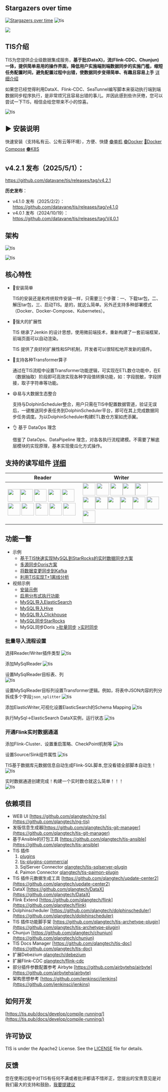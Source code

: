 ## Stargazers over time

[![Stargazers over time](https://starchart.cc/qlangtech/tis-solr.svg)](https://starchart.cc/qlangtech/tis-solr)
![tis](docs/tis-logo2.jpg)

![](https://tokei.rs/b1/github/datavane/tis)
## TIS介绍

TIS为您提供企业级数据集成服务，**基于批(DataX)，流(Flink-CDC、Chunjun)一体，提供简单易用的操作界面，降低用户实施端到端数据同步的实施门槛，缩短任务配置时间，避免配置过程中出错，使数据同步变得简单、有趣且容易上手** [详细介绍](https://tis.pub/docs/)

如果您已经觉得利用DataX、Flink-CDC、SeaTunnel编写脚本来驱动执行端到端数据同步程序执行，是非常烦冗且容易出错的事儿。并因此感到些许厌倦，您可以尝试一下TIS，相信会给您带来不小的惊喜。

![tis](docs/execute_model_batch_incr.jpg)

## :arrow_forward: 安装说明

快速安装（支持私有云、公有云等环境），方便、快捷 [:green_circle:单机](https://tis.pub/docs/install/tis/uber) [:purple_circle:Docker](https://tis.pub/docs/install/tis/docker) [:large_blue_circle:Docker Compose](https://tis.pub/docs/install/tis/docker-compose) [:brown_circle:K8S](https://tis.pub/docs/install/tis/kubernetes)

## v4.2.1 发布（2025/5/1）：
https://github.com/datavane/tis/releases/tag/v4.2.1

**历史发布**：
* v4.1.0 发布（2025/2/2）：https://github.com/datavane/tis/releases/tag/v4.1.0
* v4.0.1 发布（2024/10/19）：https://github.com/datavane/tis/releases/tag/V4.0.1


## 架构

![tis](docs/conceptual-diagram.png)

![tis](docs/tis-synoptic.png)



## 核心特性

* :hammer:安装简单

  TIS的安装还是和传统软件安装一样，只需要三个步骤：一、下载tar包，二、解压tar包，三、启动TIS。是的，就这么简单。另外还支持多种部署模式（Docker、Docker-Compose、Kubernetes）。

* :rocket:强大的扩展性

  TIS 继承了Jenkin 的设计思想，使用微前端技术，重新构建了一套前端框架，前端页面可以自动渲染。

  TIS 提供了良好的扩展性和SPI机制，开发者可以很轻松地开发新的插件。

* :repeat:支持各种Transformer算子

  通过在TIS流程中设置Transformer功能逻辑，可实现在ETL数仓功能中，在E（数据抽取）阶段即可高效实现各种字段值转换功能，如：字段脱敏，字段拼接，取子字符串等功能。

* :smile:易与大数据生态整合

  支持与DolphinScheduler整合，用户只需在TIS中配置数据管道，验证无误后，一键推送同步表任务到DolphinScheduler平台，即可在其上完成数据同步任务调度。为以DolphinScheduler构建ETL数仓方案如虎添翼。

* :ok_hand: 基于 DataOps 理念

  借鉴了 DataOps、DataPipeline 理念，对各各执行流程建模。不需要了解底层模块的实现原理，基本实现傻瓜化方式操作。


## 支持的读写组件 [详细](https://tis.pub/docs/plugin/source-sink/)
|Reader|Writer|
|--|--|
|<img src="docs/logo/cassandra.svg" width="40" /><img src="docs/logo/ftp.svg" width="40" />  <img src="docs/logo/hdfs.svg" width="40" /> <img src="docs/logo/mongodb.svg" width="40" />  <img src="docs/logo/mysql.svg" width="40" /> <img src="docs/logo/oracle.svg" width="40" />  <img src="docs/logo/oss.svg" width="40" />  <img src="docs/logo/postgresql.svg" width="40" /> <img src="docs/logo/sqlserver.svg" width="40" /> <img src="docs/logo/tidb.svg" width="40" /> | <img src="docs/logo/mysql.svg" width="40" /> <img src="docs/logo/doris.svg" width="40" /> <img src="docs/logo/spark.svg" width="40" /><img src="docs/logo/starrocks.svg" width="40" /><img src="docs/logo/cassandra.svg" width="40" /> <img src="docs/logo/postgresql.svg" width="40" /><img src="docs/logo/hive.svg" width="40" /><img src="docs/logo/clickhouse.svg" width="40" /><img src="docs/logo/ftp.svg" width="40" /><img src="docs/logo/oracle.svg" width="40" /> <img src="docs/logo/hdfs.svg" width="40" /><img src="docs/logo/es.svg" width="40" /> |



## 功能一瞥
- 示例
    * [基于TIS快速实现MySQL到StarRocks的实时数据同步方案](https://tis.pub/docs/example/mysql-sync-starrocks)
    * [多源同步Doris方案](https://tis.pub/docs/example/mysql-sync-doris)
    * [将数据变更同步到Kafka](https://tis.pub/docs/example/sink-2-kafka)
    * [利用TIS实现T+1离线分析](https://tis.pub/docs/example/dataflow)
- 视频示例
    * [安装示例](https://www.bilibili.com/video/BV18q4y1p73B/)
    * [启用分布式执行功能](https://www.bilibili.com/video/BV1Cq4y1D7z4?share_source=copy_web)
    * [MySQL导入ElasticSearch](https://www.bilibili.com/video/BV1G64y1B7wm?share_source=copy_web)
    * [MySQL导入Hive](https://www.bilibili.com/video/BV1Vb4y1z7DN?share_source=copy_web)
    * [MySQL导入Clickhouse](https://www.bilibili.com/video/BV1x64y1B7V8/)
    * [MySQL同步StarRocks](https://www.bilibili.com/video/BV19o4y1M7eq/)
    * MySQL同步Doris [>批量同步](https://www.bilibili.com/video/BV1eh4y1o7yQ) [>实时同步](https://www.bilibili.com/video/BV1nX4y1h7SW)
### 批量导入流程设置

选择Reader/Writer插件类型
![tis](docs/datax-add-step2.png_bak)

添加MySqlReader
![tis](docs/add-mysql-reader.png)

设置MySqlReader目标表、列  
![tis](docs/select-tab-cols.png)

设置MySqlReader目标列设置Transformer逻辑。例如，将表中JSON内容的列分拆成多个字段`json_splitter`
![tis](docs/select-tab-cols-json-splitter.png)

添加ElasticWriter,可视化设置ElasticSearch的Schema Mapping
![tis](docs/add-elastic-writer.png)

执行MySql->ElasticSearch DataX实例，运行状态
![tis](docs/datax-exec-status.png)

### 开通Flink实时数据通道

添加Flink-Cluster、设置重启策略、CheckPoint机制等
![tis](docs/incr_step_1.png)

设置Source/Sink组件属性
![tis](docs/incr_step_2.png)

TIS基于数据库元数据信息自动生成Flink-SQL脚本,您没看错全部脚本自动生！
![tis](docs/incr_step_3.png)

实时数据通道创建完成！构建一个实时数仓就这么简单！！！   
![tis](docs/incr_step_4.png)

## 依赖项目

- WEB UI [https://github.com/qlangtech/ng-tis](https://github.com/qlangtech/ng-tis)
- 发版信息生成器[https://github.com/qlangtech/tis-git-manager](https://github.com/qlangtech/tis-git-manager)
- 基于Ansible的打包工具 [https://github.com/qlangtech/tis-ansible](https://github.com/qlangtech/tis-ansible)
- TIS 插件 
   1. [plugins](https://github.com/qlangtech/plugins) 
   2. [tis-plugins-commercial](https://github.com/qlangtech/tis-plugins-commercial)
   3. SqlServer Connector [qlangtech/tis-sqlserver-plugin](https://github.com/qlangtech/tis-sqlserver-plugin)
   4. Paimon Connector [qlangtech/tis-paimon-plugin](https://github.com/qlangtech/tis-paimon-plugin)
- TIS 插件元数据生成工具 [https://github.com/qlangtech/update-center2](https://github.com/qlangtech/update-center2)
- DataX [https://github.com/qlangtech/DataX](https://github.com/qlangtech/DataX)
- Flink Extend [https://github.com/qlangtech/flink](https://github.com/qlangtech/flink)
- Dolphinscheduler [https://github.com/qlangtech/dolphinscheduler](https://github.com/qlangtech/dolphinscheduler)
- TIS 插件功能脚手架 [https://github.com/qlangtech/tis-archetype-plugin](https://github.com/qlangtech/tis-archetype-plugin)
- Chunjun [https://github.com/qlangtech/chunjun](https://github.com/qlangtech/chunjun)
- TIS Docs Manager [https://github.com/qlangtech/tis-doc](https://github.com/qlangtech/tis-doc)
- 扩展Debezium [qlangtech/debezium](https://github.com/qlangtech/debezium)
- 扩展Flink-CDC [qlangtech/flink-cdc](https://github.com/qlangtech/flink-cdc)
- 部分插件参数配置参考 Airbyte [https://github.com/airbytehq/airbyte](https://github.com/airbytehq/airbyte)
- 架构思想参考 [https://github.com/jenkinsci/jenkins](https://github.com/jenkinsci/jenkins)

## 如何开发

[https://tis.pub/docs/develop/compile-running/](https://tis.pub/docs/develop/compile-running/)

## 许可协议

TIS is under the Apache2 License. See the [LICENSE](https://github.com/qlangtech/tis-solr/blob/master/LICENSE) file for details.

## 反馈

您在使用过程中对TIS有任何不满或者批评都请不惜斧正，您提出的宝贵意见是对我们最大的支持和鼓励，[我要提建议](https://github.com/qlangtech/tis/issues/new)
